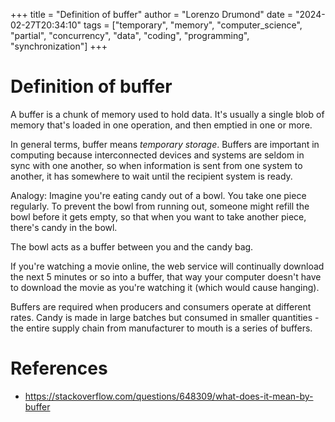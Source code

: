 +++
title = "Definition of buffer"
author = "Lorenzo Drumond"
date = "2024-02-27T20:34:10"
tags = ["temporary",  "memory",  "computer_science",  "partial",  "concurrency",  "data",  "coding",  "programming",  "synchronization"]
+++


# Definition of buffer
A buffer is a chunk of memory used to hold data. It's usually a single blob of memory that's loaded in one operation, and then emptied in one or more.

In general terms, buffer means _temporary storage_. Buffers are important in computing because interconnected devices and systems are seldom in sync with one another, so when information is sent from one system to another, it has somewhere to wait until the recipient system is ready.

Analogy:
  Imagine you're eating candy out of a bowl. You take one piece regularly. To prevent the bowl from running out, someone might refill the bowl before it gets empty, so that when you want to take another piece, there's candy in the bowl.

  The bowl acts as a buffer between you and the candy bag.

  If you're watching a movie online, the web service will continually download the next 5 minutes or so into a buffer, that way your computer doesn't have to download the movie as you're watching it (which would cause hanging).

  Buffers are required when producers and consumers operate at different rates. Candy is made in large batches but consumed in smaller quantities - the entire supply chain from manufacturer to mouth is a series of buffers.


# References
- https://stackoverflow.com/questions/648309/what-does-it-mean-by-buffer
